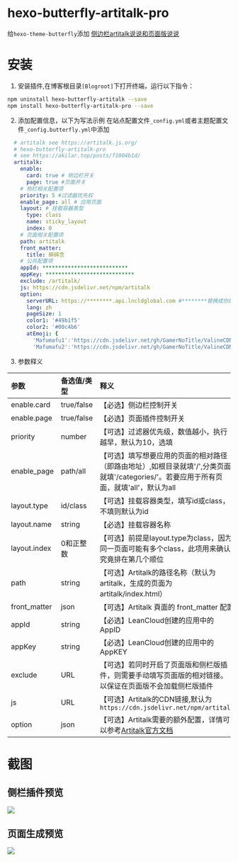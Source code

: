 # hexo-butterfly-artitalk-pro

给`hexo-theme-butterfly`添加 [侧边栏artitalk说说和页面版说说](https://akilar.top/posts/f1004b1d/)

# 安装

1. 安装插件,在博客根目录`[Blogroot]`下打开终端，运行以下指令：
  ```bash
  npm uninstall hexo-butterfly-artitalk --save
  npm install hexo-butterfly-artitalk-pro --save
  ```

2. 添加配置信息，以下为写法示例
  在站点配置文件`_config.yml`或者主题配置文件`_config.butterfly.yml`中添加

  ```yaml
    # artitalk see https://artitalk.js.org/
    # hexo-butterfly-artitalk-pro
    # see https://akilar.top/posts/f1004b1d/
    artitalk:
      enable:
        card: true # 侧边栏开关
        page: true #页面开关
      # 侧栏相关配置项
      priority: 5 #过滤器优先权
      enable_page: all # 应用页面
      layout: # 挂载容器类型
        type: class
        name: sticky_layout
        index: 0
      # 页面相关配置项
      path: artitalk
      front_matter:
        title: 碎碎念
      # 公共配置项
      appId: ***************************
      appKey: ****************************
      exclude: /artitalk/
      js: https://cdn.jsdelivr.net/npm/artitalk
      option:
        serverURL: https://********.api.lncldglobal.com #********替换成你的appID前八位
        lang: zh
        pageSize: 1
        color1: '#49b1f5'
        color2: '#00c4b6'
        atEmoji: {
          'Mafumafu1':'https://cdn.jsdelivr.net/gh/GamerNoTitle/ValineCDN@master/Mafumafu/199749454.png',
          'Mafumafu2':'https://cdn.jsdelivr.net/gh/GamerNoTitle/ValineCDN@master/Mafumafu/199749455.png'}
  ```
3. 参数释义

  |参数|备选值/类型|释义|
  |:--|:--|:--|
  |enable.card|true/false|【必选】侧边栏控制开关|
  |enable.page|true/false|【必选】页面插件控制开关|
  |priority|number|【可选】过滤器优先级，数值越小，执行越早，默认为10，选填|
  |enable_page|path/all|【可选】填写想要应用的页面的相对路径（即路由地址）,如根目录就填'/',分类页面就填'/categories/'。若要应用于所有页面，就填'all'，默认为all|
  |layout.type|id/class|【可选】挂载容器类型，填写id或class，不填则默认为id|
  |layout.name|string|【必选】挂载容器名称|
  |layout.index|0和正整数|【可选】前提是layout.type为class，因为同一页面可能有多个class，此项用来确认究竟排在第几个顺位|
  |path|string|【可选】Artitalk的路径名称（默认为artitalk，生成的页面为artitalk/index.html）|
  |front_matter|json|【可选】Artitalk 頁面的 front_matter 配置|
  |appId|string|【必选】LeanCloud创建的应用中的 AppID|
  |appKey|string|【必选】LeanCloud创建的应用中的AppKEY|
  |exclude|URL|【可选】若同时开启了页面版和侧栏版插件，则需要手动填写页面版的相对链接。以保证在页面版不会加载侧栏版插件|
  |js|URL|【可选】Artitalk的CDN链接,默认为`https://cdn.jsdelivr.net/npm/artitalk`|
  |option|json|【可选】Artitalk需要的额外配置，详情可以参考[Artitalk官方文档](https://artitalk.js.org/settings.html#%F0%9F%98%9C-artitalk%E6%94%AF%E6%8C%81%E4%B8%A4%E7%A7%8D%E5%88%9D%E5%A7%8B%E5%8C%96%E6%96%B9%E5%BC%8F)|

# 截图
## 侧栏插件预览
![](https://cdn.jsdelivr.net/npm/akilar-candyassets/image/fbece72e.png)
## 页面生成预览
![](https://user-images.githubusercontent.com/16351105/107762957-c4c1e580-6d68-11eb-984f-74c9bf6325e9.png)
